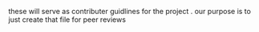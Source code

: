 these will serve as contributer guidlines for the project .
our purpose is to just create that file for peer reviews
